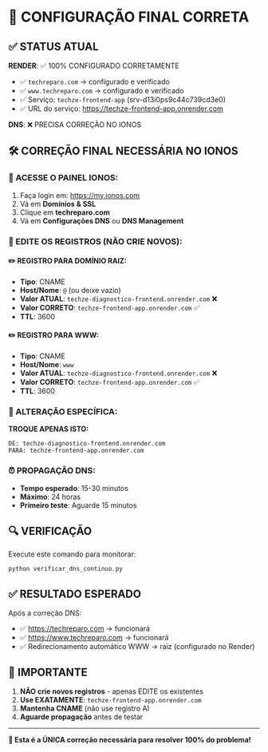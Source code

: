 # 🎉 CONFIGURAÇÃO FINAL CORRETA

## ✅ STATUS ATUAL

**RENDER**: ✅ 100% CONFIGURADO CORRETAMENTE
- ✅ `techreparo.com` → configurado e verificado
- ✅ `www.techreparo.com` → configurado e verificado  
- ✅ Serviço: `techze-frontend-app` (srv-d13i0ps9c44c739cd3e0)
- ✅ URL do serviço: https://techze-frontend-app.onrender.com

**DNS**: ❌ PRECISA CORREÇÃO NO IONOS

## 🛠️ CORREÇÃO FINAL NECESSÁRIA NO IONOS

### 📍 ACESSE O PAINEL IONOS:
1. Faça login em: https://my.ionos.com
2. Vá em **Domínios & SSL**
3. Clique em **techreparo.com**
4. Vá em **Configurações DNS** ou **DNS Management**

### 🔧 EDITE OS REGISTROS (NÃO CRIE NOVOS):

#### ✏️ REGISTRO PARA DOMÍNIO RAIZ:
- **Tipo**: CNAME
- **Host/Nome**: `@` (ou deixe vazio)
- **Valor ATUAL**: `techze-diagnostico-frontend.onrender.com` ❌
- **Valor CORRETO**: `techze-frontend-app.onrender.com` ✅
- **TTL**: 3600

#### ✏️ REGISTRO PARA WWW:
- **Tipo**: CNAME
- **Host/Nome**: `www`
- **Valor ATUAL**: `techze-diagnostico-frontend.onrender.com` ❌  
- **Valor CORRETO**: `techze-frontend-app.onrender.com` ✅
- **TTL**: 3600

### 🎯 ALTERAÇÃO ESPECÍFICA:

**TROQUE APENAS ISTO:**
```
DE: techze-diagnostico-frontend.onrender.com
PARA: techze-frontend-app.onrender.com
```

### ⏰ PROPAGAÇÃO DNS:
- **Tempo esperado**: 15-30 minutos
- **Máximo**: 24 horas
- **Primeiro teste**: Aguarde 15 minutos

## 🔍 VERIFICAÇÃO

Execute este comando para monitorar:
```bash
python verificar_dns_continuo.py
```

## ✅ RESULTADO ESPERADO

Após a correção DNS:
- ✅ https://techreparo.com → funcionará
- ✅ https://www.techreparo.com → funcionará
- ✅ Redirecionamento automático WWW → raiz (configurado no Render)

## 🚨 IMPORTANTE

1. **NÃO crie novos registros** - apenas EDITE os existentes
2. **Use EXATAMENTE**: `techze-frontend-app.onrender.com`
3. **Mantenha CNAME** (não use registro A)
4. **Aguarde propagação** antes de testar

---

**🎯 Esta é a ÚNICA correção necessária para resolver 100% do problema!**